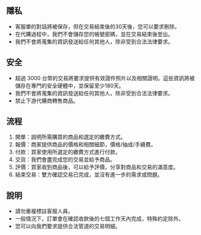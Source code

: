 ## 隱私
- 客服單的對話將被保存，但在交易結束後的30天後，您可以要求刪除。
- 在代購過程中，我們不會儲存您的帳號密碼，並在交易結束後登出。
- 我們不會將蒐集的資訊發送給任何其他人，除非受到合法法律要求。

## 安全
- 超過 3000 台幣的交易將要求提供有效證件照片以及相關證明。這些資訊將被儲存在專門的安全硬體中，並保留至少180天。
- 我們不會將蒐集的資訊發送給任何其他人，除非受到合法法律要求。
- 禁止下游代購商轉售商品。

## 流程
1. 開單：說明所需購買的商品和選定的繳費方式。
2. 報價：商家提供商品的價格和相關細節，價格/抽成/手續費。
3. 付款：買家使用所選定的繳費方式進行付款。
4. 交貨：我們會盡完成您的交易並給予商品。
5. 評價：買家收到商品後，可以給予評價，分享對商品和交易的滿意度。
6. 結束交易：雙方確認交易已完成，並沒有進一步的需求或問題。

## 說明
- 請勿重複標註客服人員。
- 一般情況下，訂單會在確認收款後的七個工作天內完成，特殊約定除外。
- 您可以向我們要求提供合法管道的交易明細。